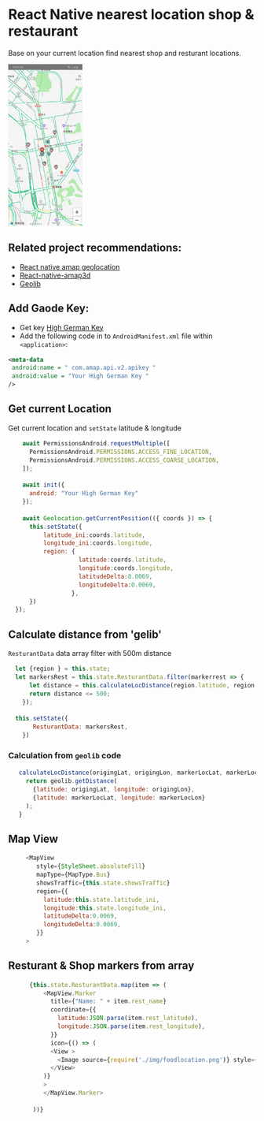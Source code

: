 # React Native nearest location shop &amp; restaurant
Base on your current location find nearest shop and resturant locations.

<img src="img/map_2.jpg" width="30%">

## Related project recommendations:
* [React native amap geolocation](https://github.com/qiuxiang/react-native-amap-geolocation)
* [React-native-amap3d](https://www.npmjs.com/package/react-native-amap3d)
* [Geolib](https://www.npmjs.com/package/geolib)

## Add Gaode Key:
* Get key [High German Key](https://lbs.amap.com/api/android-sdk/guide/create-project/get-key)
* Add the following code in to `AndroidManifest.xml` file within `<application>`:
```xml
<meta-data  
 android:name = " com.amap.api.v2.apikey " 
 android:value = "Your High German Key "
/>
```

## Get current Location
Get current location and `setState` latitude & longitude

```JavaScript
    await PermissionsAndroid.requestMultiple([
      PermissionsAndroid.PERMISSIONS.ACCESS_FINE_LOCATION,
      PermissionsAndroid.PERMISSIONS.ACCESS_COARSE_LOCATION,
    ]);
 
    await init({
      android: "Your High German Key"
    });

    await Geolocation.getCurrentPosition(({ coords }) => {
      this.setState({
          latitude_ini:coords.latitude,
          longitude_ini:coords.longitude,
          region: {
                    latitude:coords.latitude,
                    longitude:coords.longitude,
                    latitudeDelta:0.0069,
                    longitudeDelta:0.0069,
                  },
      })
  });
```

## Calculate distance from 'gelib'
`ResturantData` data array filter with 500m distance

```JavaScript
  let {region } = this.state;
  let markersRest = this.state.ResturantData.filter(markerrest => {
      let distance = this.calculateLocDistance(region.latitude, region.longitude, markerrest.rest_latitude, markerrest.rest_longitude);
      return distance <= 500;
    });

  this.setState({
       ResturantData: markersRest,
    })
```
### Calculation from `geolib` code

```JavaScript
   calculateLocDistance(origingLat, origingLon, markerLocLat, markerLocLon) {
     return geolib.getDistance(
       {latitude: origingLat, longitude: origingLon},
       {latitude: markerLocLat, longitude: markerLocLon}
     );
   }
```


## Map View

```JavaScript
     <MapView 
        style={StyleSheet.absoluteFill}
        mapType={MapType.Bus}
        showsTraffic={this.state.showsTraffic}
        region={{
          latitude:this.state.latitude_ini,
          longitude:this.state.longitude_ini,
          latitudeDelta:0.0069,
          longitudeDelta:0.0069,
        }}
     >
```

## Resturant & Shop markers from array

```JavaScript
      {this.state.ResturantData.map(item => (
          <MapView.Marker
            title={"Name: " + item.rest_name}
            coordinate={{
              latitude:JSON.parse(item.rest_latitude),
              longitude:JSON.parse(item.rest_longitude),
            }}
            icon={() => (
            <View >
              <Image source={require('./img/foodlocation.png')} style={{height: 25, width:25 }} />
            </View>
          )}
          >
          </MapView.Marker>
            
       ))}
```
